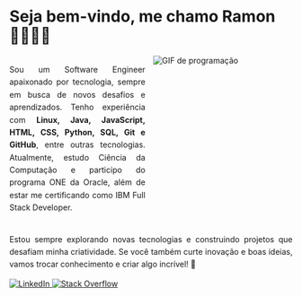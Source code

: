 # Seja bem-vindo, me chamo Ramon 👨🏻‍💻🌐

<div style="display: inline-block; width: 48%; vertical-align: top;">
    <p style="text-align: justify; line-height: 1.6;">Sou um Software Engineer apaixonado por tecnologia, sempre em busca de novos desafios e aprendizados. Tenho experiência com <strong>Linux, Java, JavaScript, HTML, CSS, Python, SQL, Git e GitHub</strong>, entre outras tecnologias. Atualmente, estudo Ciência da Computação e participo do programa ONE da Oracle, além de estar me certificando como IBM Full Stack Developer.</p>
</div>

<div style="display: inline-block; width: 48%; vertical-align: top; padding-left: 10px;">
    <img src="https://media3.giphy.com/media/v1.Y2lkPTc5MGI3NjExZTVjeWkyYmt6YmU0bml3cmtmNzc0cjN4aDNrd2tlazNra2NzY3hhcSZlcD12MV9pbnRlcm5hbF9naWZfYnlfaWQmY3Q9Zw/FNfcWhlz0GTkzcnZWh/giphy.gif" alt="GIF de programação" style="max-width: 100%; height: auto;" />
</div>

<div style="display: block; margin-top: 20px;">
    <p style="text-align: justify; line-height: 1.6;">Estou sempre explorando novas tecnologias e construindo projetos que desafiam minha criatividade. Se você também curte inovação e boas ideias, vamos trocar conhecimento e criar algo incrível! 🚀</p>
</div>

<div>
    <a href="https://www.linkedin.com/in/ramonmonda/">
        <img src="https://img.shields.io/badge/LinkedIn-0077B5?style=for-the-badge&logo=linkedin&logoColor=white" alt="LinkedIn"/>
    </a>
    <a href="https://stackoverflow.com/users/22734723/ramonmonda">
        <img src="https://img.shields.io/badge/Stack_Overflow-FE7A16?style=for-the-badge&logo=stack-overflow&logoColor=white" alt="Stack Overflow"/>
    </a>
</div>
